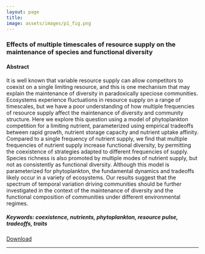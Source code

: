 ```yaml
---
layout: page
title: 
image: assets/images/p1_fig.png
---
```

<h3>Effects of multiple timescales of resource supply on the maintenance of species and functional diversity</h3>
<h4>Abstract</h4>
<p>It is well known that variable resource supply can allow competitors to coexist on a single limiting resource, and this is one mechanism that may explain the maintenance of diversity in paradoxically speciose communities. Ecosystems experience fluctuations in resource supply on a range of timescales, but we have a poor understanding of how multiple frequencies of resource supply affect the maintenance of diversity and community structure. Here we explore this question using a model of phytoplankton competition for a limiting nutrient, parameterized using empirical tradeoffs between rapid growth, nutrient storage capacity and nutrient uptake affinity. Compared to a single frequency of nutrient supply, we find that multiple frequencies of nutrient supply increase functional diversity, by permitting the coexistence of strategies adapted to different frequencies of supply. Species richness is also promoted by multiple modes of nutrient supply, but not as consistently as functional diversity. Although this model is parameterized for phytoplankton, the fundamental dynamics and tradeoffs likely occur in a variety of ecosystems. Our results suggest that the spectrum of temporal variation driving communities should be further investigated in the context of the maintenance of diversity and the functional composition of communities under different environmental regimes.</p>

<h5>Keywords: coexistence, nutrients, phytoplankton, resource pulse, tradeoffs, traits</h5>

<a href="https://par.nsf.gov/servlets/purl/10159734" class="button icon fa-download">Download</a>

<hr class="major" />
